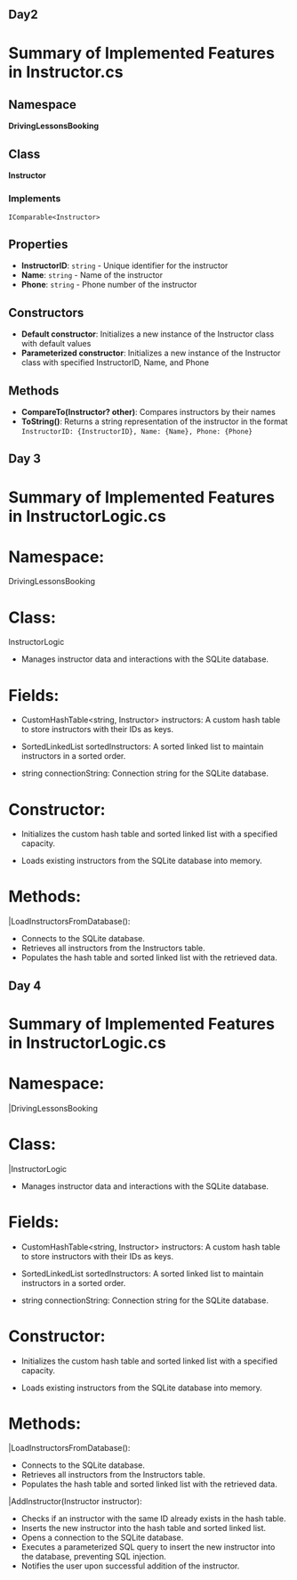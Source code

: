 ## Day2
# Summary of Implemented Features in Instructor.cs

## Namespace
**DrivingLessonsBooking**

## Class
**Instructor**

### Implements
`IComparable<Instructor>`

## Properties
- **InstructorID**: `string` - Unique identifier for the instructor
- **Name**: `string` - Name of the instructor
- **Phone**: `string` - Phone number of the instructor

## Constructors
- **Default constructor**: Initializes a new instance of the Instructor class with default values
- **Parameterized constructor**: Initializes a new instance of the Instructor class with specified InstructorID, Name, and Phone

## Methods
- **CompareTo(Instructor? other)**: Compares instructors by their names
- **ToString()**: Returns a string representation of the instructor in the format `InstructorID: {InstructorID}, Name: {Name}, Phone: {Phone}`




## Day 3
# Summary of Implemented Features in InstructorLogic.cs

# Namespace:
 DrivingLessonsBooking

# Class:
 InstructorLogic

- Manages instructor data and interactions with the SQLite database.

# Fields:

- CustomHashTable<string, Instructor> instructors: A custom hash table to store instructors with their IDs as keys.

- SortedLinkedList<Instructor> sortedInstructors: A sorted linked list to maintain instructors in a sorted order.

- string connectionString: Connection string for the SQLite database.

# Constructor:

- Initializes the custom hash table and sorted linked list with a specified capacity.

- Loads existing instructors from the SQLite database into memory.

# Methods:
|LoadInstructorsFromDatabase():

- Connects to the SQLite database.
- Retrieves all instructors from the Instructors table.
- Populates the hash table and sorted linked list with the retrieved data.



## Day 4
# Summary of Implemented Features in InstructorLogic.cs

# Namespace:
|DrivingLessonsBooking

# Class:
|InstructorLogic

- Manages instructor data and interactions with the SQLite database.

# Fields:
- CustomHashTable<string, Instructor> instructors: A custom hash table to store instructors with their IDs as keys.

- SortedLinkedList<Instructor> sortedInstructors: A sorted linked list to maintain instructors in a sorted order. 

- string connectionString: Connection string for the SQLite database.

# Constructor:
- Initializes the custom hash table and sorted linked list with a specified capacity.

- Loads existing instructors from the SQLite database into memory.

# Methods:
|LoadInstructorsFromDatabase():

- Connects to the SQLite database.
- Retrieves all instructors from the Instructors table.
- Populates the hash table and sorted linked list with the retrieved data.

|AddInstructor(Instructor instructor):

- Checks if an instructor with the same ID already exists in the hash table.
- Inserts the new instructor into the hash table and sorted linked list.
- Opens a connection to the SQLite database.
- Executes a parameterized SQL query to insert the new instructor into the database, preventing SQL injection.
- Notifies the user upon successful addition of the instructor.